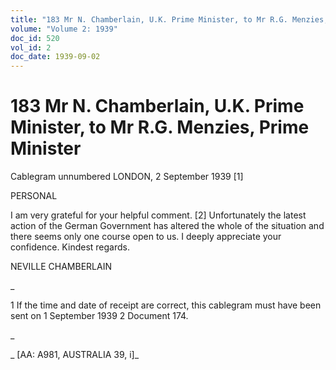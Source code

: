 ```yaml
---
title: "183 Mr N. Chamberlain, U.K. Prime Minister, to Mr R.G. Menzies, Prime Minister"
volume: "Volume 2: 1939"
doc_id: 520
vol_id: 2
doc_date: 1939-09-02
---
```


# 183 Mr N. Chamberlain, U.K. Prime Minister, to Mr R.G. Menzies, Prime Minister

Cablegram unnumbered LONDON, 2 September 1939 [1]

PERSONAL

I am very grateful for your helpful comment. [2] Unfortunately the latest action of the German Government has altered the whole of the situation and there seems only one course open to us. I deeply appreciate your confidence. Kindest regards.

NEVILLE CHAMBERLAIN

_

1 If the time and date of receipt are correct, this cablegram must have been sent on 1 September 1939 2 Document 174.

_

_ [AA: A981, AUSTRALIA 39, i]_
